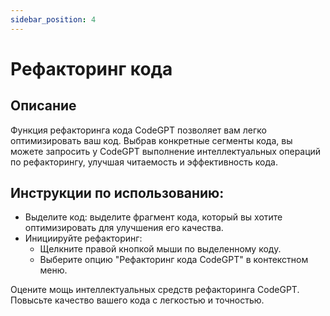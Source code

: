 ```yaml
---
sidebar_position: 4
---
```


# Рефакторинг кода

## Описание
Функция рефакторинга кода CodeGPT позволяет вам легко оптимизировать ваш код. Выбрав конкретные сегменты кода, вы можете запросить у CodeGPT выполнение интеллектуальных операций по рефакторингу, улучшая читаемость и эффективность кода.

## Инструкции по использованию:
- Выделите код: выделите фрагмент кода, который вы хотите оптимизировать для улучшения его качества.
- Инициируйте рефакторинг:
    - Щелкните правой кнопкой мыши по выделенному коду.
    - Выберите опцию "Рефакторинг кода CodeGPT" в контекстном меню.

Оцените мощь интеллектуальных средств рефакторинга CodeGPT. Повысьте качество вашего кода с легкостью и точностью.
